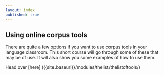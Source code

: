 ```yaml
---
layout: index
published: true
---
```


## Using online corpus tools

There are quite a few options if you want to use corpus tools in your language classroom. This short course will go through some of these that may be of use. It will also show you some examples of how to use them.
		

Head over [here] ({{site.baseurl}}/modules/thelist/thelistoftools/)
